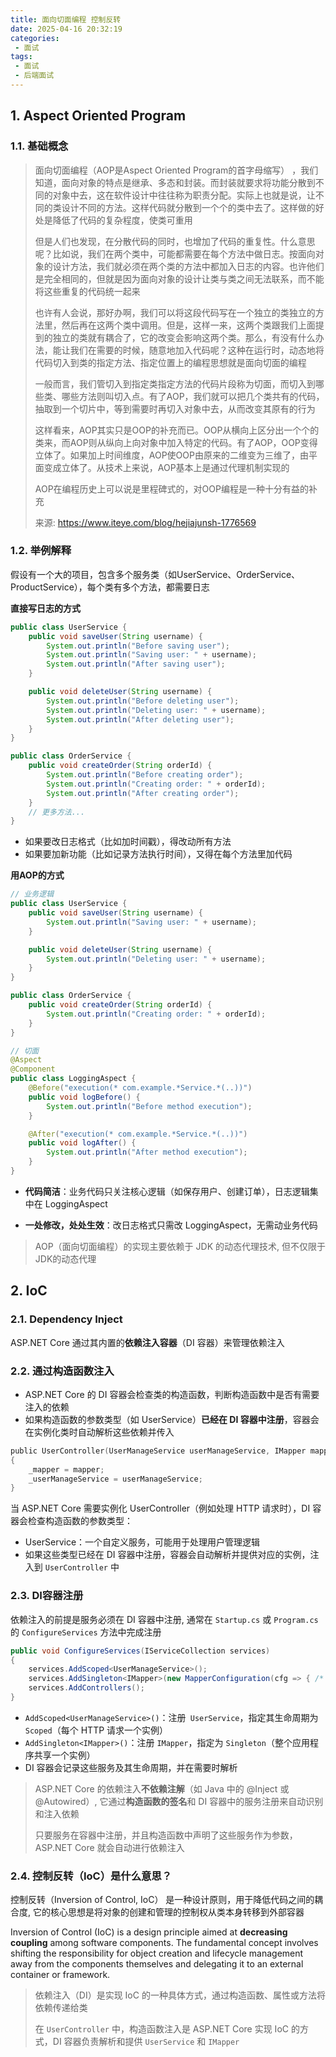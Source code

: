 ```yaml
---
title: 面向切面编程 控制反转
date: 2025-04-16 20:32:19
categories:
 - 面试
tags:
 - 面试
 - 后端面试
---
```


## 1. Aspect Oriented Program

### 1.1. 基础概念

> 面向切面编程（AOP是Aspect Oriented Program的首字母缩写） ，我们知道，面向对象的特点是继承、多态和封装。而封装就要求将功能分散到不同的对象中去，这在软件设计中往往称为职责分配。实际上也就是说，让不同的类设计不同的方法。这样代码就分散到一个个的类中去了。这样做的好处是降低了代码的复杂程度，使类可重用
>
> 但是人们也发现，在分散代码的同时，也增加了代码的重复性。什么意思呢？比如说，我们在两个类中，可能都需要在每个方法中做日志。按面向对象的设计方法，我们就必须在两个类的方法中都加入日志的内容。也许他们是完全相同的，但就是因为面向对象的设计让类与类之间无法联系，而不能将这些重复的代码统一起来
>
> 也许有人会说，那好办啊，我们可以将这段代码写在一个独立的类独立的方法里，然后再在这两个类中调用。但是，这样一来，这两个类跟我们上面提到的独立的类就有耦合了，它的改变会影响这两个类。那么，有没有什么办法，能让我们在需要的时候，随意地加入代码呢？这种在运行时，动态地将代码切入到类的指定方法、指定位置上的编程思想就是面向切面的编程
>
> 一般而言，我们管切入到指定类指定方法的代码片段称为切面，而切入到哪些类、哪些方法则叫切入点。有了AOP，我们就可以把几个类共有的代码，抽取到一个切片中，等到需要时再切入对象中去，从而改变其原有的行为
>
> 这样看来，AOP其实只是OOP的补充而已。OOP从横向上区分出一个个的类来，而AOP则从纵向上向对象中加入特定的代码。有了AOP，OOP变得立体了。如果加上时间维度，AOP使OOP由原来的二维变为三维了，由平面变成立体了。从技术上来说，AOP基本上是通过代理机制实现的
>
> AOP在编程历史上可以说是里程碑式的，对OOP编程是一种十分有益的补充
>
> 来源: https://www.iteye.com/blog/hejiajunsh-1776569

### 1.2. 举例解释

假设有一个大的项目，包含多个服务类（如UserService、OrderService、ProductService），每个类有多个方法，都需要日志

**直接写日志的方式**

```java
public class UserService {
    public void saveUser(String username) {
        System.out.println("Before saving user");
        System.out.println("Saving user: " + username);
        System.out.println("After saving user");
    }

    public void deleteUser(String username) {
        System.out.println("Before deleting user");
        System.out.println("Deleting user: " + username);
        System.out.println("After deleting user");
    }
}

public class OrderService {
    public void createOrder(String orderId) {
        System.out.println("Before creating order");
        System.out.println("Creating order: " + orderId);
        System.out.println("After creating order");
    }
    // 更多方法...
}
```

- 如果要改日志格式（比如加时间戳），得改动所有方法
- 如果要加新功能（比如记录方法执行时间），又得在每个方法里加代码

**用AOP的方式**

````java
// 业务逻辑
public class UserService {
    public void saveUser(String username) {
        System.out.println("Saving user: " + username);
    }

    public void deleteUser(String username) {
        System.out.println("Deleting user: " + username);
    }
}

public class OrderService {
    public void createOrder(String orderId) {
        System.out.println("Creating order: " + orderId);
    }
}

// 切面
@Aspect
@Component
public class LoggingAspect {
    @Before("execution(* com.example.*Service.*(..))")
    public void logBefore() {
        System.out.println("Before method execution");
    }

    @After("execution(* com.example.*Service.*(..))")
    public void logAfter() {
        System.out.println("After method execution");
    }
}
````

- **代码简洁**：业务代码只关注核心逻辑（如保存用户、创建订单），日志逻辑集中在 LoggingAspect

- **一处修改，处处生效**：改日志格式只需改 LoggingAspect，无需动业务代码

> AOP（面向切面编程）的实现主要依赖于 JDK 的动态代理技术, 但不仅限于 JDK的动态代理

## 2. IoC 

### 2.1. Dependency Inject

ASP.NET Core 通过其内置的**依赖注入容器**（DI 容器）来管理依赖注入

### 2.2. 通过构造函数注入

- ASP.NET Core 的 DI 容器会检查类的构造函数，判断构造函数中是否有需要注入的依赖
- 如果构造函数的参数类型（如 UserService）**已经在 DI 容器中注册**，容器会在实例化类时自动解析这些依赖并传入

```c
public UserController(UserManageService userManageService, IMapper mapper)
{
    _mapper = mapper;
    _userManageService = userManageService;
}
```

当 ASP.NET Core 需要实例化 UserController（例如处理 HTTP 请求时），DI 容器会检查构造函数的参数类型：

- UserService：一个自定义服务，可能用于处理用户管理逻辑
- 如果这些类型已经在 DI 容器中注册，容器会自动解析并提供对应的实例，注入到 `UserController` 中

### 2.3. DI容器注册

依赖注入的前提是服务必须在 DI 容器中注册, 通常在 `Startup.cs` 或 `Program.cs` 的 `ConfigureServices` 方法中完成注册

```c#
public void ConfigureServices(IServiceCollection services)
{
    services.AddScoped<UserManageService>();
    services.AddSingleton<IMapper>(new MapperConfiguration(cfg => { /* 配置 AutoMapper */ }).CreateMapper());
    services.AddControllers();
}
```

- `AddScoped<UserManageService>()`：注册` UserService`，指定其生命周期为 `Scoped`（每个 HTTP 请求一个实例）
- `AddSingleton<IMapper>()`：注册 `IMapper`，指定为 `Singleton`（整个应用程序共享一个实例）
- DI 容器会记录这些服务及其生命周期，并在需要时解析

> ASP.NET Core 的依赖注入**不依赖注解**（如 Java 中的 @Inject 或 @Autowired）, 它通过**构造函数的签名**和 DI 容器中的服务注册来自动识别和注入依赖
>
> 只要服务在容器中注册，并且构造函数中声明了这些服务作为参数，ASP.NET Core 就会自动进行依赖注入

### 2.4. 控制反转（IoC）是什么意思？

控制反转（Inversion of Control, IoC） 是一种设计原则，用于降低代码之间的耦合度, 它的核心思想是将对象的创建和管理的控制权从类本身转移到外部容器

Inversion of Control (IoC) is a design principle aimed at **decreasing coupling** among software components. The fundamental concept involves shifting the responsibility for object creation and lifecycle management away from the components themselves and delegating it to an external container or framework.

> 依赖注入（DI）是实现 IoC 的一种具体方式，通过构造函数、属性或方法将依赖传递给类
>
> 在 `UserController` 中，构造函数注入是 ASP.NET Core 实现 IoC 的方式，DI 容器负责解析和提供 `UserService` 和 `IMapper`